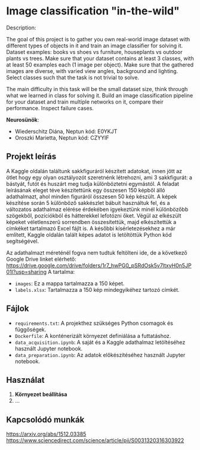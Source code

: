 # Image classification "in-the-wild" 

Description:

The goal of this project is to gather you own real-world image dataset with different types of objects in it and train an image classifier for solving it. Dataset examples: books vs shoes vs furniture, houseplants vs outdoor plants vs trees. Make sure that your dataset contains at least 3 classes, with at least 50 examples each (1 image per object). Make sure that the gathered images are diverse, with varied view angles, background and lighting. Select classes such that the task is not trivial to solve.

The main difficulty in this task will be the small dataset size, think through what we learned in class for solving it. Build an image classification pipeline for your dataset and train multiple networks on it, compare their performance. Inspect failure cases.

**Neurosünök**:
  - Wiederschitz Diána, Neptun kód: E0YKJT
  - Oroszki Marietta, Neptun kód: CZYYIF

## Projekt leírás
A Kaggle oldalán találtunk sakkfiguráról készített adatokat, innen jött az ötlet hogy egy olyan osztályozót szeretnénk létrehozni, ami 3 sakkfigurát: a bástyát, futót és huszárt meg tudja különböztetni egymástól. A feladat leírásának eleget téve készítettünk egy összesen 150 képből álló adathalmazt, ahol minden figuráról összesen 50 kép készült. A képek készítése során 5 különböző sakkészlet bábuit használtuk fel,  és a változatos adathalmaz elérése érdekében igyekeztünk minél különbözőbb szögekből, pozíciókból és hátterekkel lefotózni őket. Végül az elkészült képeket véletlenszerű sorrendben összesítettük, majd elkészítettük a címkéket tartalmazó Excel fájlt is.
A későbbi kísérletezésekhez a már említett, Kaggle oldalán talált képes adatot is letöltöttük Python kód segítségével.

Az adathalmazt méreténél fogva nem tudtuk feltölteni ide, de a következő Google Drive linket elérhető: 
https://drive.google.com/drive/folders/1r7_hwPG0_pSRdOsk5v7ltxyH0n5JP01l?usp=sharing
A tartalma: 
  - `images`: Ez a mappa tartalmazza a 150 képet.
  - `labels.xlsx`: Tartalmazza a 150 kép mindegyikéhez tartozó címkét.

## Fájlok
- `requirements.txt`: A projekthez szükséges Python csomagok és függőségek.
- `Dockerfile`: A konténerizált környezet definiálása a futtatáshoz.
- `data_acquisition.ipynb`: A saját és a Kaggle adathalmaz letöltéséhez használt Jupyter notebook.
- `data_preparation.ipynb`: Az adatok előkészítéséhez használt Jupyter notebook.

## Használat
1. **Környezet beállítása**
2. ...

## Kapcsolódó munkák
https://arxiv.org/abs/1512.03385
https://www.sciencedirect.com/science/article/pii/S0031320316303922
